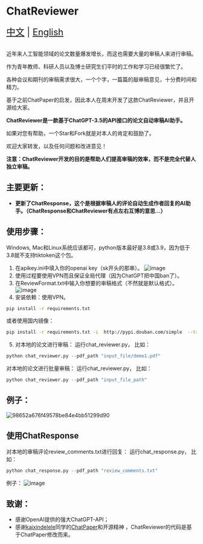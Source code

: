 # ChatReviewer

<div style="font-size: 1.5rem;">
  <a href="./README.md">中文</a> |
  <a href="./readme_en.md">English</a>
</div>
</br>


近年来人工智能领域的论文数量爆发增长，而这也需要大量的审稿人来进行审稿。

作为青年教师、科研人员以及博士研究生们平时的工作和学习已经很繁忙了。

各种会议和期刊的审稿需求很大，一个个字，一篇篇的敲审稿意见，十分费时间和精力。

基于之前ChatPaper的启发，因此本人在周末开发了这款ChatReviewer，并且开源给大家。

**ChatReviewer是一款基于ChatGPT-3.5的API接口的论文自动审稿AI助手。**

如果对您有帮助，一个Star和Fork就是对本人的肯定和鼓励了。

欢迎大家转发，以及任何问题和改进意见！

**注意：ChatReviewer开发的目的是帮助人们提高审稿的效率，而不是完全代替人独立审稿。**

## 主要更新：
- **更新了ChatResponse，这个是根据审稿人的评论自动生成作者回复的AI助手。（ChatResponse和ChatReviewer有点左右互博的意思...）**

## 使用步骤：
Windows, Mac和Linux系统应该都可，python版本最好是3.8或3.9，因为低于3.8就不支持tiktoken这个包。
1. 在apikey.ini中填入你的openai key（sk开头的那串）。
![image](https://user-images.githubusercontent.com/56249874/226109398-42671901-280f-481f-b56d-dc169823428b.png)
2. 使用过程要使用VPN而且保证全局代理（因为ChatGPT把中国ban了）。
3. 在ReviewFormat.txt中输入你想要的审稿格式（不然就是默认格式）。
![image](https://user-images.githubusercontent.com/56249874/226108813-dc44924f-5528-4644-aed2-475d23ccdd84.png)
4. 安装依赖：使用VPN。
``` bash
pip install -r requirements.txt
```
或者使用国内镜像：
```bash
pip install -r requirements.txt -i  http://pypi.douban.com/simple  --trusted-host pypi.douban.com
```
5. 对本地的论文进行审稿： 运行chat_reviewer.py， 比如：
```python
python chat_reviewer.py --pdf_path "input_file/demo1.pdf"
```
对本地的论文进行批量审稿： 运行chat_reviewer.py， 比如：
```python
python chat_reviewer.py --pdf_path "input_file_path"
```
## 例子：
![98652a676f49578be84e4bb51299d90](https://user-images.githubusercontent.com/56249874/226108616-e9e5fe36-350e-4991-9ece-2259a9af3ac3.png)

## 使用ChatResponse
对本地的审稿评论review_comments.txt进行回复： 运行chat_response.py， 比如：
```python
python chat_response.py --pdf_path "review_comments.txt"
```
例子：
![image](https://user-images.githubusercontent.com/56249874/226114965-9a2b91e5-3766-42e8-b17f-05d9abb2191b.png)

## 致谢：
- 感谢OpenAI提供的强大ChatGPT-API；
- 感谢[kaixindelele](https://github.com/kaixindelele)同学的[ChatPaper](https://github.com/kaixindelele/ChatPaper)和开源精神 ，ChatReviewer的代码是基于ChatPaper修改而来。



